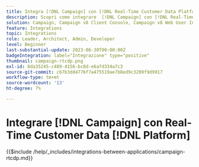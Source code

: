 ```yaml
---
title: Integra [!DNL Campaign] con [!DNL Real-Time Customer Data Platform]
description: Scopri come integrare  [!DNL Campaign] con [!DNL Real-Time Customer Data Platform].
solution: Campaign, Campaign v8 Client Console, Campaign v8 Web User Interface, Real-Time Customer Data Platform
feature: Integrations
topic: Integrations
role: Leader, Architect, Admin, Developer
level: Beginner
last-substantial-update: 2023-06-30T00:00:00Z
badgeIntegration: label="Integrazione" type="positive"
thumbnail: campaign-rtcdp.png
exl-id: 8da35245-c489-4156-bc8d-e6afd334a7c3
source-git-commit: cb7b3dd4776f7a475519ae7b8ed9c3209f9d9917
workflow-type: tm+mt
source-wordcount: '13'
ht-degree: 7%

---
```


# Integrare [!DNL Campaign] con Real-Time Customer Data [!DNL Platform]

{{$include /help/_includes/integrations-between-applications/campaign-rtcdp.md}}
